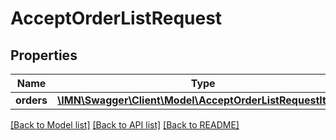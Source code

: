 # AcceptOrderListRequest

## Properties
Name | Type | Description | Notes
------------ | ------------- | ------------- | -------------
**orders** | [**\IMN\Swagger\Client\Model\AcceptOrderListRequestItem[]**](AcceptOrderListRequestItem.md) |  | 

[[Back to Model list]](../README.md#documentation-for-models) [[Back to API list]](../README.md#documentation-for-api-endpoints) [[Back to README]](../README.md)


